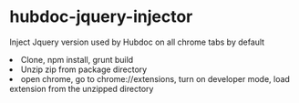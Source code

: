 # hubdoc-jquery-injector
Inject Jquery version used by Hubdoc on all chrome tabs by default

<li>Clone, npm install, grunt build</li>
<li>Unzip zip from package directory </li>
<li>open chrome, go to chrome://extensions, turn on developer mode, load extension from the unzipped directory</li>


